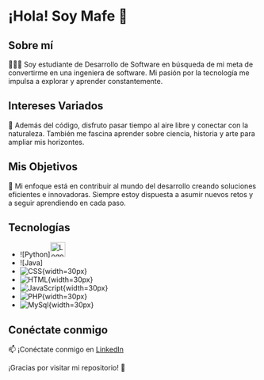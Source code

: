# ¡Hola! Soy Mafe 👋

## Sobre mí
👩🏼‍💻 Soy estudiante de Desarrollo de Software en búsqueda de mi meta de convertirme en una ingeniera de software. Mi pasión por la tecnología me impulsa a explorar y aprender constantemente.

## Intereses Variados
🌱 Además del código, disfruto pasar tiempo al aire libre y conectar con la naturaleza. También me fascina aprender sobre ciencia, historia y arte para ampliar mis horizontes.

## Mis Objetivos
🎯 Mi enfoque está en contribuir al mundo del desarrollo creando soluciones eficientes e innovadoras. Siempre estoy dispuesta a asumir nuevos retos y a seguir aprendiendo en cada paso.

## Tecnologías

- ![Python]<img src="https://www.google.com/url?sa=i&url=https%3A%2F%2Fes.m.wikipedia.org%2Fwiki%2FArchivo%3APython-logo-notext.svg&psig=AOvVaw08rt1UBWn23CKfyR-esdmp&ust=1691521165709000&source=images&cd=vfe&opi=89978449&ved=0CBEQjRxqFwoTCPjN-8Kdy4ADFQAAAAAdAAAAABAE" alt="Logo de Python" width="30px">
- ![Java] 
- ![CSS](https://www.google.com/url?sa=i&url=https%3A%2F%2Fwww.pngitem.com%2Fso%2Fcss-logo%2F&psig=AOvVaw2nFWn5AQ2duvdJk4ugsgJm&ust=1691521234473000&source=images&cd=vfe&opi=89978449&ved=0CBEQjRxqFwoTCODi5-Ody4ADFQAAAAAdAAAAABAE){width=30px}
- ![HTML](ehttps://www.google.com/url?sa=i&url=https%3A%2F%2Fwww.freepik.com%2Ficon%2Fhtml-5_5968267&psig=AOvVaw0q2M0JHfvaBfCbdA5SI5tI&ust=1691520875041000&source=images&cd=vfe&opi=89978449&ved=0CBEQjRxqFwoTCMiDw7icy4ADFQAAAAAdAAAAABAIl){width=30px}
- ![JavaScript](https://www.google.com/url?sa=i&url=https%3A%2F%2Fes.wikipedia.org%2Fwiki%2FArchivo%3AJavaScript-logo.png&psig=AOvVaw2kKyTgv66fMRHGZY4M7-zR&ust=1691521262703000&source=images&cd=vfe&opi=89978449&ved=0CBEQjRxqFwoTCKC8tfGdy4ADFQAAAAAdAAAAABAE){width=30px}
- ![PHP](https://www.google.com/url?sa=i&url=https%3A%2F%2Fes.m.wikipedia.org%2Fwiki%2FArchivo%3APHP-logo.svg&psig=AOvVaw21DD3qJeNKjf4TlnQjAUPl&ust=1691521293396000&source=images&cd=vfe&opi=89978449&ved=0CBEQjRxqFwoTCOCMg4Cey4ADFQAAAAAdAAAAABAE){width=30px}
- ![MySql](https://www.google.com/imgres?imgurl=https%3A%2F%2F1000logos.net%2Fwp-content%2Fuploads%2F2020%2F08%2FMySQL-Logo.png&tbnid=IM2O_SsX5ahhjM&vet=12ahUKEwjhgZSrnsuAAxU7gIQIHfL3DuQQMygBegUIARDPAQ..i&imgrefurl=https%3A%2F%2F1000logos.net%2Fmysql-logo%2F&docid=6oyrdypCFB9-pM&w=2500&h=1563&q=my%20sql%20logo&ved=2ahUKEwjhgZSrnsuAAxU7gIQIHfL3DuQQMygBegUIARDPAQ){width=30px}

## Conéctate conmigo
📫 ¡Conéctate conmigo en [LinkedIn](https://www.linkedin.com/in/mafe-pardo-369922219)

¡Gracias por visitar mi repositorio! 🌟

